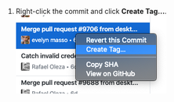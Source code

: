 1. Right-click the commit and click **Create Tag...**. ![Select the create tag menu item](/assets/images/help/desktop/select-create-tag.png)

